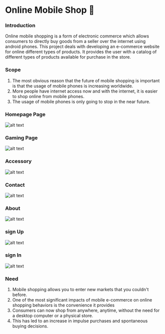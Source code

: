 # Online Mobile Shop  📱

### Introduction

 Online mobile shopping   is a form of   electronic commerce which allows consumers to directly buy goods from a seller over the internet   using android phones. This project deals with developing an e-commerce   website for online different types of products. It provides the user with a catalog of different types   of products available for purchase in the store.

### Scope
1)  The most obvious reason that the future of mobile shopping is important is that the usage of mobile phones is increasing worldwide.
2) More people have internet access now and with the internet, it is easier to shop online from mobile phones. 
3) The usage of mobile phones is only going to stop in the near future.


### Homepage Page

![alt text](img/readme-file/Homepage.png)


### Gaming Page
![alt text](img/readme-file/Gaming.png)


### Accessory
![alt text](img/readme-file/Accessory.png)


### Contact
![alt text](img/readme-file/Contact.png)

### About
![alt text](img/readme-file/About.png)

### sign Up
![alt text](img/readme-file/Sign-up.png)

### sign In
![alt text](img/readme-file/Sign-in.png)




### Need
1) Mobile shopping allows you to enter new markets that you couldn't before. 
2) One of the most significant impacts of mobile e-commerce on online shopping behaviors is the convenience it provides
3) Consumers can now shop from anywhere, anytime, without the need for a desktop computer or a physical store.
4) This has led to an increase in impulse purchases and spontaneous buying decisions.


